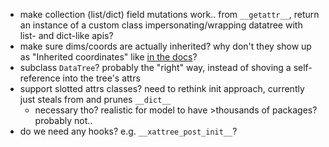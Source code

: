 - make collection (list/dict) field mutations work.. from `__getattr__`, return an instance of a custom class impersonating/wrapping datatree with list- and dict-like apis?
- make sure dims/coords are actually inherited? why don't they show up as "Inherited coordinates" like [in the docs](https://docs.xarray.dev/en/stable/user-guide/hierarchical-data.html#coordinate-inheritance)?
- subclass `DataTree`? probably the "right" way, instead of shoving a self-reference into the tree's attrs
- support slotted attrs classes? need to rethink init approach, currently just steals from and prunes `__dict__`
    - necessary tho? realistic for model to have >thousands of packages? probably not..
- do we need any hooks? e.g. `__xattree_post_init__`?